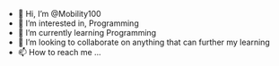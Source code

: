 - 👋 Hi, I’m @Mobility100
- 👀 I’m interested in, Programming 
- 🌱 I’m currently learning Programming 
- 💞️ I’m looking to collaborate on anything that can further my learning
- 📫 How to reach me ...

<!---
Mobility100/Mobility100 is a ✨ special ✨ repository because its `README.md` (this file) appears on your GitHub profile.
You can click the Preview link to take a look at your changes.
--->
